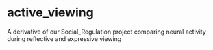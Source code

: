 # active_viewing
 A derivative of our Social_Regulation project comparing neural activity during reflective and expressive viewing
